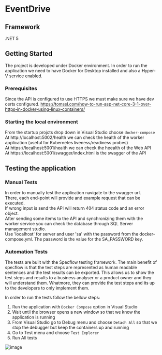 # EventDrive

## Framework
 .NET 5
<br/>

## Getting Started
The project is developed under Docker environment. In order to run the application we need to have Docker for Desktop installed and also a Hyper-V service enabled.

### Prerequisites
Since the API is configured to use HTTPS we must make sure we have dev certs configured.
https://tomssl.com/how-to-run-asp-net-core-3-1-over-https-in-docker-using-linux-containers/


### Starting the local environment
From the startup projcts drop down in Visual Studio choose ```docker-compose```  
At http://localhost:5002/health we can check the health of the worker application (useful for Kubernetes liveness/readiness probes)  
At https://localhost:5001/health we can check the heealth of the Web API  
At https://localhost:5001/swagger/index.html is the swagger of the API  

## Testing the application

### Manual Tests
In order to manually test the application navigate to the swagger url.  
There, each end-point will provide and example request that can be executed.  
If wrong input is send the API will return 404 status code and an error object.  
After sending some items to the API and synchronizing them with the worker service you can check the database through SQL Server management studio.  
Use 'localhost' for server and user 'sa' with the password from the docker-compose.yml. The password is the value for the SA_PASSWORD key.  

### Automation Tests
The tests are built with the Specflow testing framework. The main benefit of specflow is that the test steps are represented as human readable sentences and 
the test results can be exported. This allows us to show the test steps and results to a business analyser or a product owner and they will understand them.
Whatmore, they can provide the test steps and its up to the developers to only implement them.  

In order to run the tests follow the bellow steps:  
1. Run the application with ```Docker Compose``` option in Visual Studio
2. Wait until the browser opens a new window so that we know the application is running
3. From Visual Studio go to Debug menu and choose ```Detach All``` so that we stop the debugger but keep the containers up and running
4. Go to Test menu and choose ```Test Explorer```
5. Run All tests

![image](https://user-images.githubusercontent.com/51854143/131392975-3ab353e9-95c5-4bd2-9d01-bfe6783593d7.png)

